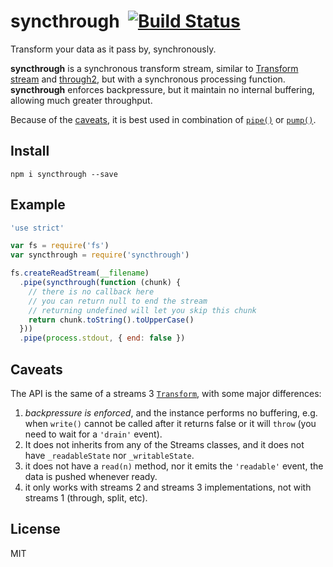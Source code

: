 # syncthrough&nbsp;&nbsp;[![Build Status](https://travis-ci.org/mcollina/syncthrough.svg?branch=master)](https://travis-ci.org/mcollina/syncthrough)

Transform your data as it pass by, synchronously.

**syncthrough** is a synchronous transform stream, similar to [Transform
stream][transform] and [through2](https://github.com/rvagg/through2), but with a synchronous processing function.
**syncthrough** enforces backpressure, but it maintain no internal
buffering, allowing much greater throughput.

Because of the [caveats](#caveats), it is best used in combination of
[`pipe()`][pipe] or [`pump()`][pump].

## Install

```
npm i syncthrough --save
```

## Example

```js
'use strict'

var fs = require('fs')
var syncthrough = require('syncthrough')

fs.createReadStream(__filename)
  .pipe(syncthrough(function (chunk) {
    // there is no callback here
    // you can return null to end the stream
    // returning undefined will let you skip this chunk
    return chunk.toString().toUpperCase()
  }))
  .pipe(process.stdout, { end: false })
```

## Caveats

The API is the same of a streams 3 [`Transform`][transform], with some major differences:

1. *backpressure is enforced*, and the instance performs no buffering,
   e.g. when `write()` cannot be called after it returns false or it will `throw`
   (you need to wait for a `'drain'` event).
2. It does not inherits from any of the Streams classes, and it does not
   have `_readableState` nor `_writableState`.
3. it does not have a `read(n)` method, nor it emits the
   `'readable'` event, the data is pushed whenever ready.
4. it only works with streams 2 and streams 3 implementations, not with
   streams 1 (through, split, etc).

## License

MIT

[transform]: https://nodejs.org/api/stream.html#stream_class_stream_transform
[pipe]: https://nodejs.org/api/stream.html#stream_readable_pipe_destination_options
[pump]: https://github.com/mafintosh/pump

